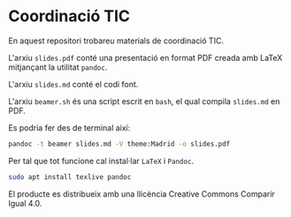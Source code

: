# Coordinació TIC

En aquest repositori trobareu materials de coordinació TIC.

L'arxiu `slides.pdf` conté una presentació en format PDF creada amb LaTeX mitjançant la utilitat `pandoc`.

L'arxiu `slides.md` conté el codi font.

L'arxiu `beamer.sh` és una script escrit en `bash`, el qual compila `slides.md` en PDF.

Es podria fer des de terminal així:

```bash
pandoc -t beamer slides.md -V theme:Madrid -o slides.pdf
```

Per tal que tot funcione cal instal·lar `LaTeX` i `Pandoc`.

```bash
sudo apt install texlive pandoc
```

El producte es distribueix amb una llicència Creative Commons Comparir Igual 4.0.
